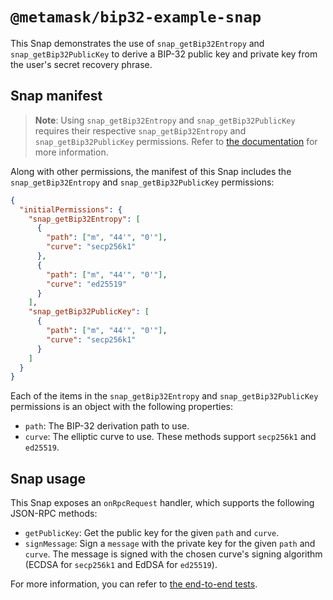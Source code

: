 # `@metamask/bip32-example-snap`

This Snap demonstrates the use of `snap_getBip32Entropy` and
`snap_getBip32PublicKey` to derive a BIP-32 public key and private key from the
user's secret recovery phrase.

## Snap manifest

> **Note**: Using `snap_getBip32Entropy` and `snap_getBip32PublicKey`
> requires their respective `snap_getBip32Entropy` and `snap_getBip32PublicKey`
> permissions. Refer to [the documentation](https://docs.metamask.io/snaps/reference/rpc-api/#snap_getbip32entropy)
> for more information.

Along with other permissions, the manifest of this Snap includes the
`snap_getBip32Entropy` and `snap_getBip32PublicKey` permissions:

```json
{
  "initialPermissions": {
    "snap_getBip32Entropy": [
      {
        "path": ["m", "44'", "0'"],
        "curve": "secp256k1"
      },
      {
        "path": ["m", "44'", "0'"],
        "curve": "ed25519"
      }
    ],
    "snap_getBip32PublicKey": [
      {
        "path": ["m", "44'", "0'"],
        "curve": "secp256k1"
      }
    ]
  }
}
```

Each of the items in the `snap_getBip32Entropy` and `snap_getBip32PublicKey`
permissions is an object with the following properties:

- `path`: The BIP-32 derivation path to use.
- `curve`: The elliptic curve to use. These methods support `secp256k1` and
  `ed25519`.

## Snap usage

This Snap exposes an `onRpcRequest` handler, which supports the following
JSON-RPC methods:

- `getPublicKey`: Get the public key for the given `path` and
  `curve`.
- `signMessage`: Sign a `message` with the private key for the given `path`
  and `curve`. The message is signed with the chosen curve's signing algorithm
  (ECDSA for `secp256k1` and EdDSA for `ed25519`).

For more information, you can refer to
[the end-to-end tests](./src/index.test.ts).
